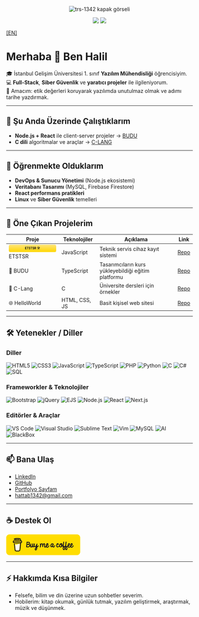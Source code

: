<p align="center">
  <img
    src="https://capsule-render.vercel.app/api?type=blur&height=300&color=FF0000&text=trs-1342&section=header&reversal=true&animation=fadeIn&fontColor=fff&fontSize=62&desc=Defend%20the%20moral%20concept%20in%20software.&descSize=20"
    alt="trs-1342 kapak görseli"
    style="pointer-events:none; user-select:none;"
    draggable="false"
  />
</p>

<div align="center">
  <img src="https://github-readme-stats.vercel.app/api?username=trs-1342&show_icons=true" />
  <img src="https://github-readme-stats.vercel.app/api/top-langs/?username=trs-1342&layout=compact" width="355" />
</div>

[\[EN\]](./README.md)

# Merhaba 👋 Ben Halil

🎓 İstanbul Gelişim Üniversitesi 1. sınıf **Yazılım Mühendisliği** öğrencisiyim.  
💻 **Full-Stack**, **Siber Güvenlik** ve **yaratıcı projeler** ile ilgileniyorum.  
🚀 Amacım: etik değerleri koruyarak yazılımda unutulmaz olmak ve adımı tarihe yazdırmak.

---

## 🔭 Şu Anda Üzerinde Çalıştıklarım

- **Node.js + React** ile client-server projeler → [BUDU](https://github.com/trs-1342/budu)
- **C dili** algoritmalar ve araçlar → [C-LANG](https://github.com/trs-1342/c-lang)

---

## 🌱 Öğrenmekte Olduklarım

- **DevOps & Sunucu Yönetimi** (Node.js ekosistemi)
- **Veritabanı Tasarımı** (MySQL, Firebase Firestore)
- **React performans pratikleri**
- **Linux** ve **Siber Güvenlik** temelleri

---

## 📌 Öne Çıkan Projelerim

| Proje                                                | Teknolojiler  | Açıklama                                            | Link                                           |
| ---------------------------------------------------- | ------------- | --------------------------------------------------- | ---------------------------------------------- |
| <img src="./assets/etstsr.svg" height="20" /> ETSTSR | JavaScript    | Teknik servis cihaz kayıt sistemi                   | [Repo](https://github.com/trs-1342/ETSTSR)     |
| 🎨 BUDU                                              | TypeScript    | Tasarımcıların kurs yükleyebildiği eğitim platformu | [Repo](https://github.com/trs-1342/budu)       |
| 📘 C-Lang                                            | C             | Üniversite dersleri için örnekler                   | [Repo](https://github.com/trs-1342/c-lang)     |
| 🌐 HelloWorld                                        | HTML, CSS, JS | Basit kişisel web sitesi                            | [Repo](https://github.com/trs-1342/helloWorld) |

---

## 🛠️ Yetenekler / Diller

### Diller

<p align="left">
  <img src="https://cdn.jsdelivr.net/gh/devicons/devicon/icons/html5/html5-original.svg" title="HTML5" width="36" />
  <img src="https://cdn.jsdelivr.net/gh/devicons/devicon/icons/css3/css3-original.svg" title="CSS3" width="36" />
  <img src="https://cdn.jsdelivr.net/gh/devicons/devicon/icons/javascript/javascript-original.svg" title="JavaScript" width="36" />
  <img src="https://cdn.jsdelivr.net/gh/devicons/devicon/icons/typescript/typescript-original.svg" title="TypeScript" width="36" />
  <img src="https://cdn.jsdelivr.net/gh/devicons/devicon/icons/php/php-original.svg" title="PHP" width="36" />
  <img src="https://cdn.jsdelivr.net/gh/devicons/devicon/icons/python/python-original.svg" title="Python" width="36" />
  <img src="https://cdn.jsdelivr.net/gh/devicons/devicon/icons/c/c-original.svg" title="C" width="36" />
  <img src="https://cdn.jsdelivr.net/gh/devicons/devicon/icons/csharp/csharp-original.svg" title="C#" width="36" />
  <img src="https://www.svgrepo.com/show/331760/sql-database-generic.svg" title="SQL" width="36" />
</p>

### Frameworkler & Teknolojiler

<p align="left">
  <img src="https://cdn.jsdelivr.net/gh/devicons/devicon/icons/bootstrap/bootstrap-original.svg" title="Bootstrap" width="36" />
  <img src="https://cdn.jsdelivr.net/gh/devicons/devicon/icons/jquery/jquery-original.svg" title="jQuery" width="36" />
  <img src="https://img.icons8.com/?size=512&id=Pxe6MGswB8pX&format=png" title="EJS" width="36" />
  <img src="https://cdn.jsdelivr.net/gh/devicons/devicon/icons/nodejs/nodejs-original.svg" title="Node.js" width="36" />
  <img src="https://cdn.jsdelivr.net/gh/devicons/devicon/icons/react/react-original.svg" title="React" width="36" />
  <img src="https://cdn.jsdelivr.net/gh/devicons/devicon/icons/nextjs/nextjs-original.svg" title="Next.js" width="36" />
</p>

### Editörler & Araçlar

<p align="left">
  <img src="https://cdn.jsdelivr.net/gh/devicons/devicon/icons/vscode/vscode-original.svg" title="VS Code" width="36" />
  <img src="https://cdn.jsdelivr.net/gh/devicons/devicon/icons/visualstudio/visualstudio-plain.svg" title="Visual Studio" width="36" />
  <img src="https://cdn.iconscout.com/icon/free/png-512/free-sublime-text-logo-icon-svg-download-png-2945191.png" title="Sublime Text" width="36" />
  <img src="https://cdn.jsdelivr.net/gh/devicons/devicon/icons/vim/vim-original.svg" title="Vim" width="36" />
  <img src="https://cdn.jsdelivr.net/gh/devicons/devicon/icons/mysql/mysql-original.svg" title="MySQL" width="36" />
  <img src="https://static.vecteezy.com/system/resources/previews/006/662/139/non_2x/artificial-intelligence-ai-processor-chip-icon.jpg" title="AI" width="36" />
  <img src="https://dl.flathub.org/media/com/raggesilver/BlackBox/5ea8e6c79d6e7b5384973b766a059ac9/icons/128x128@2/com.raggesilver.BlackBox.png" title="BlackBox" width="36" />
</p>

---

## 📫 Bana Ulaş

- [LinkedIn](https://www.linkedin.com/in/halil-hattab-b961b127a/)
- [GitHub](https://github.com/trs-1342)
- [Portfolyo Sayfam](https://hello-world-mu-cyan.vercel.app/)
- hattab1342@gmail.com

---

## ☕ Destek Ol

<p>
  <a href="https://www.buymeacoffee.com/trs1342" target="_blank">
    <img src="./assets/bmc.png" alt="Bana kahve ısmarla" width="200">
  </a>
</p>

---

## ⚡ Hakkımda Kısa Bilgiler

- Felsefe, bilim ve din üzerine uzun sohbetler severim.
- Hobilerim: kitap okumak, günlük tutmak, yazılım geliştirmek, araştırmak, müzik ve düşünmek.
